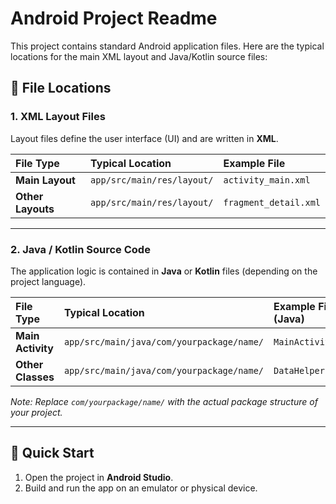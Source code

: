 # Android Project Readme

This project contains standard Android application files. Here are the typical locations for the main XML layout and Java/Kotlin source files:

## 📂 File Locations

### 1. **XML Layout Files**

Layout files define the user interface (UI) and are written in **XML**.

| File Type | Typical Location | Example File |
| :--- | :--- | :--- |
| **Main Layout** | `app/src/main/res/layout/` | `activity_main.xml` |
| **Other Layouts** | `app/src/main/res/layout/` | `fragment_detail.xml` |

---

### 2. **Java / Kotlin Source Code**

The application logic is contained in **Java** or **Kotlin** files (depending on the project language).

| File Type | Typical Location | Example File (Java) | Example File (Kotlin) |
| :--- | :--- | :--- | :--- |
| **Main Activity** | `app/src/main/java/com/yourpackage/name/` | `MainActivity.java` | `MainActivity.kt` |
| **Other Classes** | `app/src/main/java/com/yourpackage/name/` | `DataHelper.java` | `ViewModel.kt` |

*Note: Replace `com/yourpackage/name/` with the actual package structure of your project.*

---

## 🚀 Quick Start

1. Open the project in **Android Studio**.
2. Build and run the app on an emulator or physical device.
